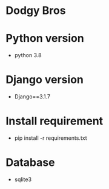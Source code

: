 # Dodgy Bros

# Python version
- python 3.8

# Django version
- Django==3.1.7

# Install requirement 
- pip install -r requirements.txt

# Database
- sqlite3
